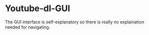 # Youtube-dl-GUI
The GUI interface is self-explanatory so there is really no explaination needed for navigating.
